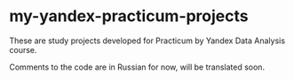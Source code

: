 # my-yandex-practicum-projects
These are study projects developed for Practicum by Yandex Data Analysis course.

Comments to the code are in Russian for now, will be translated soon.
